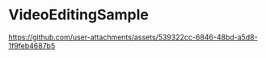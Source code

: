 # VideoEditingSample



https://github.com/user-attachments/assets/539322cc-6846-48bd-a5d8-1f9feb4687b5

